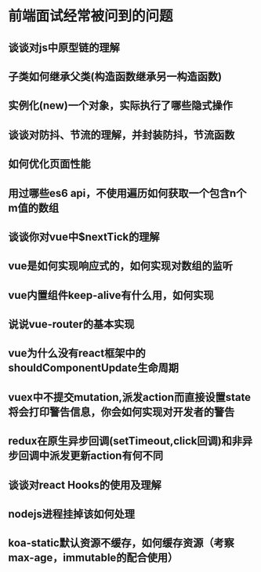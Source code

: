 # 前端面试经常被问到的问题

## 谈谈对js中原型链的理解
## 子类如何继承父类(构造函数继承另一构造函数)
## 实例化(new)一个对象，实际执行了哪些隐式操作
## 谈谈对防抖、节流的理解，并封装防抖，节流函数
## 如何优化页面性能
## 用过哪些es6 api，不使用遍历如何获取一个包含n个m值的数组
## 谈谈你对vue中$nextTick的理解
## vue是如何实现响应式的，如何实现对数组的监听
## vue内置组件keep-alive有什么用，如何实现
## 说说vue-router的基本实现
## vue为什么没有react框架中的shouldComponentUpdate生命周期
## vuex中不提交mutation,派发action而直接设置state将会打印警告信息，你会如何实现对开发者的警告
## redux在原生异步回调(setTimeout,click回调)和非异步回调中派发更新action有何不同
## 谈谈对react Hooks的使用及理解
## nodejs进程挂掉该如何处理
## koa-static默认资源不缓存，如何缓存资源（考察max-age，immutable的配合使用）

